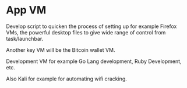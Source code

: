 # App VM
Develop script to quicken the process of setting up for example Firefox VMs, 
the powerful desktop files to give wide range of control from task/launchbar.

Another key VM will be the Bitcoin wallet VM. 

Development VM for example Go Lang development, Ruby Development, etc. 

Also Kali for example for automating wifi cracking. 
